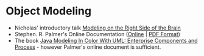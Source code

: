 # Object Modeling

* Nicholas' introductory talk [Modeling on the Right Side of the Brain](http://blog.firsthand.ca/2014/04/modeling-on-right-side-of-brain.html)
* Stephen. R. Palmer's Online Documentation ([Online](http://www.step-10.com/SoftwareDesign/ModellingInColour/index.html) | [PDF Format](https://www.dropbox.com/s/66spkldm40foh5l/Peter%20Coad%27s%20Modeling%20in%20Color.pdf?dl=0))
* The book [Java Modeling In Color With UML: Enterprise Components and Process](http://www.amazon.com/Java-Modeling-Color-UML-Enterprise/dp/013011510X/ref=sr_1_1?ie=UTF8&qid=1447701102&sr=8-1&keywords=modeling+in+colour) - however Palmer's online document is sufficient.
